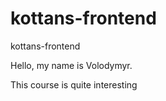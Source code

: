 # kottans-frontend
kottans-frontend 


Hello, my name is Volodymyr.

This course is quite interesting
